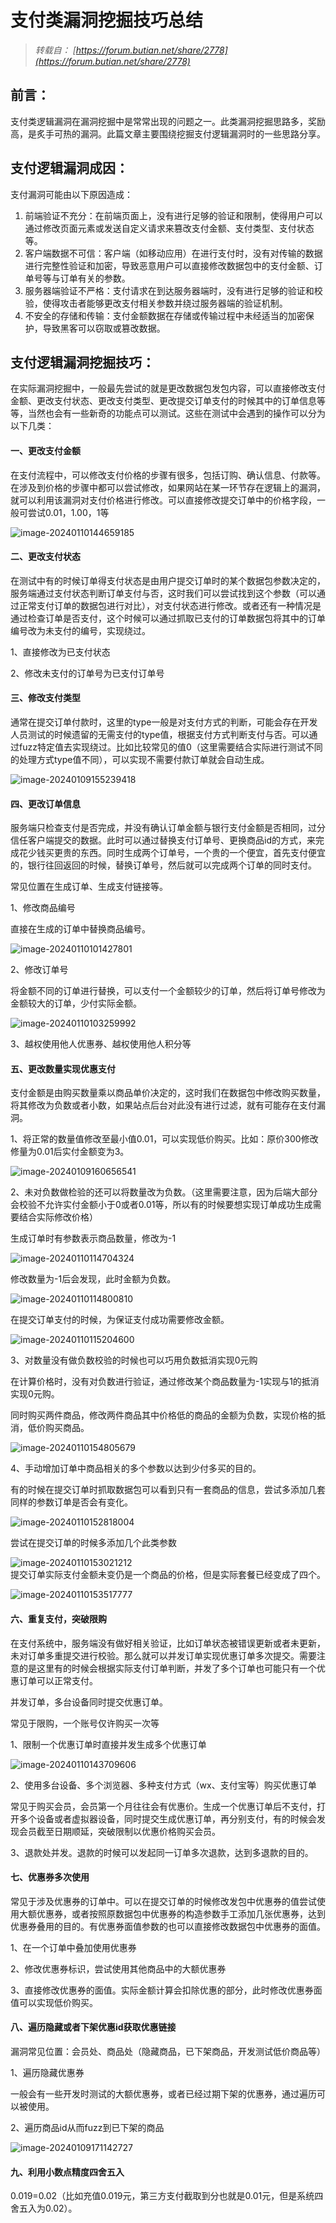 # 支付类漏洞挖掘技巧总结


<!--more-->

> *转载自： [https://forum.butian.net/share/2778](https://forum.butian.net/share/2778)*

## 前言：

支付类逻辑漏洞在漏洞挖掘中是常常出现的问题之一。此类漏洞挖掘思路多，奖励高，是炙手可热的漏洞。此篇文章主要围绕挖掘支付逻辑漏洞时的一些思路分享。

## 支付逻辑漏洞成因：

支付漏洞可能由以下原因造成：

1.  前端验证不充分：在前端页面上，没有进行足够的验证和限制，使得用户可以通过修改页面元素或发送自定义请求来篡改支付金额、支付类型、支付状态等。
2.  客户端数据不可信：客户端（如移动应用）在进行支付时，没有对传输的数据进行完整性验证和加密，导致恶意用户可以直接修改数据包中的支付金额、订单号等与订单有关的参数。
3.  服务器端验证不严格：支付请求在到达服务器端时，没有进行足够的验证和校验，使得攻击者能够更改支付相关参数并绕过服务器端的验证机制。
4.  不安全的存储和传输：支付金额数据在存储或传输过程中未经适当的加密保护，导致黑客可以窃取或篡改数据。

## 支付逻辑漏洞挖掘技巧：

 在实际漏洞挖掘中，一般最先尝试的就是更改数据包发包内容，可以直接修改支付金额、更改支付状态、更改支付类型、更改提交订单支付的时候其中的订单信息等等，当然也会有一些新奇的功能点可以测试。这些在测试中会遇到的操作可以分为以下几类：

#### 一、更改支付金额

在支付流程中，可以修改支付价格的步骤有很多，包括订购、确认信息、付款等。在涉及到价格的步骤中都可以尝试修改，如果网站在某一环节存在逻辑上的漏洞，就可以利用该漏洞对支付价格进行修改。可以直接修改提交订单中的价格字段，一般可尝试0.01，1.00，1等

![image-20240110144659185](https://www.bysec.cn/OSS/img/支付类漏洞挖掘技巧总结/f3574934b2709537f1827cfb7dd40ab1ea22aa6595a14.jpg)

#### 二、更改支付状态

在测试中有的时候订单得支付状态是由用户提交订单时的某个数据包参数决定的，服务端通过支付状态判断订单支付与否，这时我们可以尝试找到这个参数（可以通过正常支付订单的数据包进行对比），对支付状态进行修改。或者还有一种情况是通过检查订单是否支付，这个时候可以通过抓取已支付的订单数据包将其中的订单编号改为未支付的编号，实现绕过。

1、直接修改为已支付状态

2、修改未支付的订单号为已支付订单号

#### 三、修改支付类型

通常在提交订单付款时，这里的type一般是对支付方式的判断，可能会存在开发人员测试的时候遗留的无需支付的type值，根据支付方式判断支付与否。可以通过fuzz特定值去实现绕过。比如比较常见的值0（这里需要结合实际进行测试不同的处理方式type值不同），可以实现不需要付款订单就会自动生成。

![image-20240109155239418](https://www.bysec.cn/OSS/img/支付类漏洞挖掘技巧总结/f8945932b8f23aef9c041ae46ed705411e63daeb869fc.jpg)

#### 四、更改订单信息

服务端只检查支付是否完成，并没有确认订单金额与银行支付金额是否相同，过分信任客户端提交的数据。此时可以通过替换支付订单号、更换商品id的方式，来完成花少钱买更贵的东西。同时生成两个订单号，一个贵的一个便宜，首先支付便宜的，银行往回返回的时候，替换订单号，然后就可以完成两个订单的同时支付。

常见位置在生成订单、生成支付链接等。

1、修改商品编号

直接在生成的订单中替换商品编号。

![image-20240110101427801](https://www.bysec.cn/OSS/img/支付类漏洞挖掘技巧总结/f87753788ed288f74f10e348d434695a4fdff6371921b.jpg)

2、修改订单号

将金额不同的订单进行替换，可以支付一个金额较少的订单，然后将订单号修改为金额较大的订单，少付实际金额。

![image-20240110103259992](https://www.bysec.cn/OSS/img/支付类漏洞挖掘技巧总结/f1269092cb6d7051c8328597a394b762ac701acf79516.jpg)

3、越权使用他人优惠券、越权使用他人积分等

#### 五、更改数量实现优惠支付

支付金额是由购买数量乘以商品单价决定的，这时我们在数据包中修改购买数量，将其修改为负数或者小数，如果站点后台对此没有进行过滤，就有可能存在支付漏洞。

1、将正常的数量值修改至最小值0.01，可以实现低价购买。比如：原价300修改修量为0.01后实付金额变为3。

![image-20240109160656541](https://www.bysec.cn/OSS/img/支付类漏洞挖掘技巧总结/f854767372d569d88ea1b9229694af14db7b2bfc4fe91.jpg)

2、未对负数做检验的还可以将数量改为负数。（这里需要注意，因为后端大部分会校验不允许实付金额小于0或者0.01等，所以有的时候要想实现订单成功生成需要结合实际修改价格）

生成订单时有参数表示商品数量，修改为-1

![image-20240110114704324](https://www.bysec.cn/OSS/img/支付类漏洞挖掘技巧总结/f877676e7a3b21b94567d09d0775f8ff299fcee360481.jpg)

修改数量为-1后会发现，此时金额为负数。

![image-20240110114800810](https://www.bysec.cn/OSS/img/支付类漏洞挖掘技巧总结/f41642026e77e358c0be29d427ef2d4fe9344144b7df5.jpg)

在提交订单支付的时候，为保证支付成功需要修改金额。

![image-20240110115204600](https://www.bysec.cn/OSS/img/支付类漏洞挖掘技巧总结/f4865593451df8607a8a168c3156aa3217a7ba6f2ff04.jpg)

3、对数量没有做负数校验的时候也可以巧用负数抵消实现0元购

在计算价格时，没有对负数进行验证，通过修改某个商品数量为-1实现与1的抵消实现0元购。

同时购买两件商品，修改两件商品其中价格低的商品的金额为负数，实现价格的抵消，低价购买商品。

![image-20240110154805679](https://www.bysec.cn/OSS/img/支付类漏洞挖掘技巧总结/f668754bdebe029b91efb8912fdcf4f6ded373335e293.jpg)

4、手动增加订单中商品相关的多个参数以达到少付多买的目的。

有的时候在提交订单时抓取数据包可以看到只有一套商品的信息，尝试多添加几套同样的参数订单是否会有变化。

![image-20240110152818004](https://www.bysec.cn/OSS/img/支付类漏洞挖掘技巧总结/f2753175001cbfd29afc6630cafec90ad772e024359c3.jpg)

尝试在提交订单的时候多添加几个此类参数

![image-20240110153021212](https://www.bysec.cn/OSS/img/支付类漏洞挖掘技巧总结/f628227c8dd980d623a6f0b5c5986aeadd3af217fe0b8.jpg)  
提交订单实际支付金额未变仍是一个商品的价格，但是实际套餐已经变成了四个。

![image-20240110153517777](https://www.bysec.cn/OSS/img/支付类漏洞挖掘技巧总结/f584594b46a54c736a47f51a93d8c30a32c89937450af.jpg)

#### 六、重复支付，突破限购

在支付系统中，服务端没有做好相关验证，比如订单状态被错误更新或者未更新，未对订单多重提交进行校验。那么就可以并发订单实现优惠订单多次提交。需要注意的是这里有的时候会根据实际支付订单判断，并发了多个订单也可能只有一个优惠订单可以正常支付。

并发订单，多台设备同时提交优惠订单。

常见于限购，一个账号仅许购买一次等

1、限制一个优惠订单时直接并发生成多个优惠订单

![image-20240110143709606](https://www.bysec.cn/OSS/img/支付类漏洞挖掘技巧总结/f9371130d8e1ec7ff621f551c5922822dcd08fa505b00.jpg)

2、使用多台设备、多个浏览器、多种支付方式（wx、支付宝等）购买优惠订单

常见于购买会员，会员第一个月往往会有优惠价。生成一个优惠订单后不支付，打开多个设备或者虚拟器设备，同时提交生成优惠订单，再分别支付，有的时候会发现会员截至日期顺延，突破限制以优惠价格购买会员。

3、退款处并发。退款的时候可以发起同一订单多次退款，达到多退款的目的。

#### 七、优惠券多次使用

常见于涉及优惠券的订单中。可以在提交订单的时候修改发包中优惠券的值尝试使用大额优惠券，或者按照原数据包中优惠券的构造参数手工添加几张优惠券，达到优惠券叠用的目的。有优惠券面值参数的也可以直接修改数据包中优惠券的面值。

1、在一个订单中叠加使用优惠券

2、修改优惠券标识，尝试使用其他商品中的大额优惠券

3、直接修改优惠券的面值。实际金额计算会扣除优惠的部分，此时修改优惠券面值可以实现低价购买。

#### 八、遍历隐藏或者下架优惠id获取优惠链接

漏洞常见位置：会员处、商品处（隐藏商品，已下架商品，开发测试低价商品等）

1、遍历隐藏优惠券

一般会有一些开发时测试的大额优惠券，或者已经过期下架的优惠券，通过遍历可以被使用。

2、遍历商品id从而fuzz到已下架的商品

![image-20240109171142727](https://www.bysec.cn/OSS/img/支付类漏洞挖掘技巧总结/f201795a3e30d18032dd11cc87b0edeb8ddb2c1f378be.jpg)

#### 九、利用小数点精度四舍五入

0.019=0.02（比如充值0.019元，第三方支付截取到分也就是0.01元，但是系统四舍五入为0.02）。

